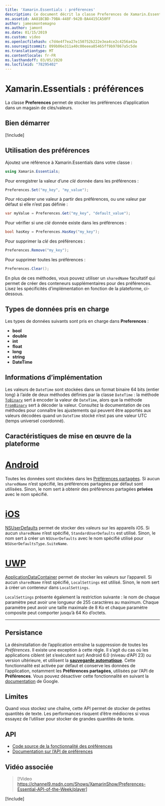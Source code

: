 ```yaml
---
title: 'Xamarin.Essentials : préférences'
description: Ce document décrit la classe Preferences de Xamarin.Essentials, qui enregistre les préférences de l’application dans un magasin de clés/valeurs. Il explique comment utiliser la classe et les types de données pouvant être stockés.
ms.assetid: AA81BCBD-79BA-448F-942B-BA4415CA50FF
author: jamesmontemagno
ms.author: jamont
ms.date: 01/15/2019
ms.custom: video
ms.openlocfilehash: c7d4e4f7ea27e150752b222e3ea4ce2c4256a43a
ms.sourcegitcommit: 099b06e311a40c00eeea85465ff9b97867a5c5de
ms.translationtype: MT
ms.contentlocale: fr-FR
ms.lasthandoff: 03/05/2020
ms.locfileid: "78295402"
---
```

# <a name="xamarinessentials-preferences"></a>Xamarin.Essentials : préférences

La classe **Preferences** permet de stocker les préférences d’application dans un magasin de clés/valeurs.

## <a name="get-started"></a>Bien démarrer

[!include[](~/essentials/includes/get-started.md)]

## <a name="using-preferences"></a>Utilisation des préférences

Ajoutez une référence à Xamarin.Essentials dans votre classe :

```csharp
using Xamarin.Essentials;
```

Pour enregistrer la valeur d’une _clé_ donnée dans les préférences :

```csharp
Preferences.Set("my_key", "my_value");
```

Pour récupérer une valeur à partir des préférences, ou une valeur par défaut si elle n’est pas définie :

```csharp
var myValue = Preferences.Get("my_key", "default_value");
```

Pour vérifier si une _clé_ donnée existe dans les préférences :

```csharp
bool hasKey = Preferences.HasKey("my_key");
```

Pour supprimer la _clé_ des préférences :

```csharp
Preferences.Remove("my_key");
```

Pour supprimer toutes les préférences :

```csharp
Preferences.Clear();
```

En plus de ces méthodes, vous pouvez utiliser un `sharedName` facultatif qui permet de créer des conteneurs supplémentaires pour des préférences. Lisez les spécificités d’implémentation en fonction de la plateforme, ci-dessous.

## <a name="supported-data-types"></a>Types de données pris en charge

Les types de données suivants sont pris en charge dans **Preferences** :

- **bool**
- **double**
- **int**
- **float**
- **long**
- **string**
- **DateTime**

## <a name="implementation-details"></a>Informations d’implémentation

Les valeurs de `DateTime` sont stockées dans un format binaire 64 bits (entier long) à l’aide de deux méthodes définies par la classe `DateTime` : la méthode [`ToBinary`](xref:System.DateTime.ToBinary) sert à encoder la valeur de `DateTime`, alors que la méthode [`FromBinary`](xref:System.DateTime.FromBinary(System.Int64)) sert à décoder la valeur. Consultez la documentation de ces méthodes pour connaître les ajustements qui peuvent être apportés aux valeurs décodées quand un `DateTime` stocké n’est pas une valeur UTC (temps universel coordonné).

## <a name="platform-implementation-specifics"></a>Caractéristiques de mise en œuvre de la plateforme

# <a name="android"></a>[Android](#tab/android)

Toutes les données sont stockées dans les [Préférences partagées](https://developer.android.com/training/data-storage/shared-preferences.html). Si aucun `sharedName` n’est spécifié, les préférences partagées par défaut sont utilisées. Sinon, le nom sert à obtenir des préférences partagées **privées** avec le nom spécifié.

# <a name="ios"></a>[iOS](#tab/ios)

[NSUserDefaults](https://docs.microsoft.com/xamarin/ios/app-fundamentals/user-defaults) permet de stocker des valeurs sur les appareils iOS. Si aucun `sharedName` n’est spécifié, `StandardUserDefaults` est utilisé. Sinon, le nom sert à créer un `NSUserDefaults` avec le nom spécifié utilisé pour `NSUserDefaultsType.SuiteName`.

# <a name="uwp"></a>[UWP](#tab/uwp)

[ApplicationDataContainer](https://docs.microsoft.com/uwp/api/windows.storage.applicationdatacontainer) permet de stocker les valeurs sur l’appareil. Si aucun `sharedName` n’est spécifié, `LocalSettings` est utilisé. Sinon, le nom sert à créer un conteneur dans `LocalSettings`. 

`LocalSettings` présente également la restriction suivante : le nom de chaque paramètre peut avoir une longueur de 255 caractères au maximum. Chaque paramètre peut avoir une taille maximale de 8 Ko et chaque paramètre composite peut comporter jusqu’à 64 Ko d’octets.

--------------

## <a name="persistence"></a>Persistance

La désinstallation de l’application entraîne la suppression de toutes les _Préférences_. Il existe une exception à cette règle. Il s’agit du cas où les applications ciblent (et s’exécutent sur) Android 6.0 (niveau d’API 23) ou version ultérieure, et utilisent la [__sauvegarde automatique__](https://developer.android.com/guide/topics/data/autobackup). Cette fonctionnalité est activée par défaut et conserve les données de l’application, notamment les __Préférences partagées__, utilisées par l’API de **Préférences**. Vous pouvez désactiver cette fonctionnalité en suivant la [documentation](https://developer.android.com/guide/topics/data/autobackup) de Google.

## <a name="limitations"></a>Limites

Quand vous stockez une chaîne, cette API permet de stocker de petites quantités de texte.  Les performances risquent d’être médiocres si vous essayez de l’utiliser pour stocker de grandes quantités de texte.

## <a name="api"></a>API

- [Code source de la fonctionnalité des préférences](https://github.com/xamarin/Essentials/tree/master/Xamarin.Essentials/Preferences)
- [Documentation sur l’API de préférences](xref:Xamarin.Essentials.Preferences)

## <a name="related-video"></a>Vidéo associée

> [!Video https://channel9.msdn.com/Shows/XamarinShow/Preferences-Essential-API-of-the-Week/player]

[!include[](~/essentials/includes/xamarin-show-essentials.md)]

